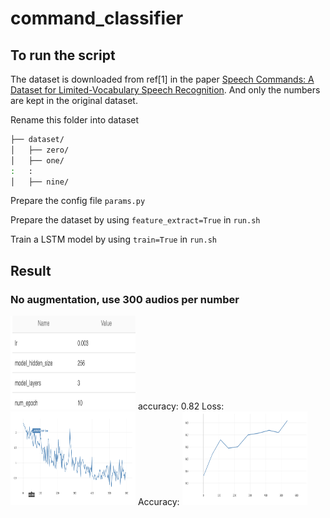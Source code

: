 # command_classifier

## To run the script
The dataset is downloaded from ref[1] in the paper [Speech Commands: A Dataset for Limited-Vocabulary Speech Recognition](https://arxiv.org/abs/1804.03209). And only the numbers are kept in the original dataset. 

Rename this folder into dataset
```bash
├── dataset/
│   ├── zero/
│   ├── one/
:	:
│   ├── nine/
```
Prepare the config file `params.py`

Prepare the dataset by using `feature_extract=True` in `run.sh`

Train a LSTM model by using `train=True` in `run.sh`

## Result
### No augmentation, use 300 audios per number
<img src="figs/params-300.png" width="200px" height="150px"/>
accuracy: 0.82
Loss:
<img src="figs/loss-300.png" width="200px" height="150px"/>
Accuracy:
<img src="figs/acc-300.png" width="200px" height="150px"/>